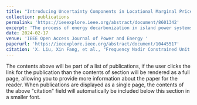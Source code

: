```yaml
---
title: "Introducing Uncertainty Components in Locational Marginal Prices for Pricing Wind Power and Load Uncertainties"
collection: publications
permalink: 'https://ieeexplore.ieee.org/abstract/document/8601342'
excerpt: 'The process of energy decarbonization in island power systems is accelerated due to the swift integration of inverter-based renewable energy resources (IBRs). The unique features of such systems, including rapid frequency changes resulting from potential generation outages or imbalances due to the unpredictability of renewable power, pose a significant challenge in maintaining the frequency nadir without external support. This paper presents a unit commitment (UC) model with data-driven frequency nadir constraints, including either frequency nadir or minimum inertia requirements, helping to limit frequency deviations after significant generator outages. The constraints are formulated using a linear regression model that takes advantage of real-world, year-long generation scheduling and dynamic simulation data. The efficacy of the proposed UC model is verified through a year-long simulation in an actual island power system using historical weather data. The alternative minimum inertia constraint, derived from actual system operation assumptions, is also evaluated. Findings demonstrate that the proposed frequency nadir constraint notably improves the system’s frequency nadir under high photovoltaic (PV) penetration levels, albeit with a slight increase in generation costs, when compared to the alternative minimum inertia constraint.'
date: 2024-02-17
venue: 'IEEE Open Access Journal of Power and Energy '
paperurl: 'https://ieeexplore.ieee.org/abstract/document/10445517'
citation: 'X. Liu, Xin Fang, et al., "Frequency Nadir Constrained Unit Commitment for High Renewable Penetration Island Power Systems," in IEEE Open Access Journal of Power and Energy, vol. 11, pp. 141-153, 2024, doi: 10.1109/OAJPE.2024.3370504.'
---
```


The contents above will be part of a list of publications, if the user clicks the link for the publication than the contents of section will be rendered as a full page, allowing you to provide more information about the paper for the reader. When publications are displayed as a single page, the contents of the above "citation" field will automatically be included below this section in a smaller font.
